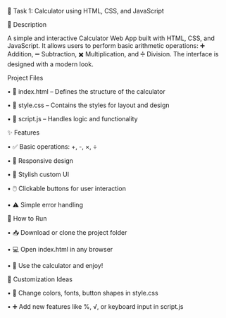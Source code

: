 🔢 Task 1: Calculator using HTML, CSS, and JavaScript

📄 Description

A simple and interactive Calculator Web App built with HTML, CSS, and JavaScript. It allows users to perform basic arithmetic operations: ➕ Addition, ➖ Subtraction, ✖️ Multiplication, and ➗ Division. The interface is designed with a modern look.


 Project Files
 
• 📄 index.html – Defines the structure of the calculator

• 🎨 style.css – Contains the styles for layout and design

• 🧠 script.js – Handles logic and functionality


✨ Features

• ✅ Basic operations: +, -, ×, ÷

• 📱 Responsive design

• 🎨 Stylish custom UI

• 🖱️ Clickable buttons for user interaction

• ⚠️ Simple error handling


🚀 How to Run

• 📥 Download or clone the project folder

• 💻 Open index.html in any browser

• 🧮 Use the calculator and enjoy!


🎨 Customization Ideas

• 🎨 Change colors, fonts, button shapes in style.css

• ➕ Add new features like %, √, or keyboard input in script.js


